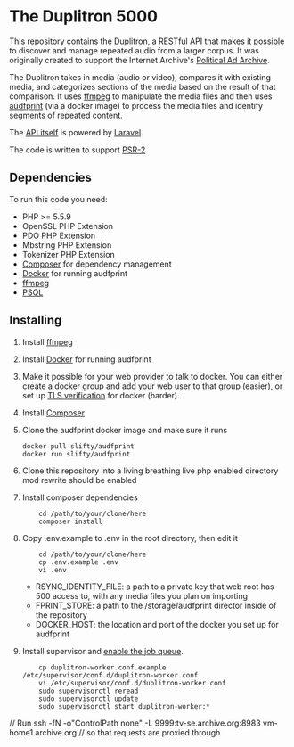 # The Duplitron 5000

This repository contains the Duplitron, a RESTful API that makes it possible to discover and manage repeated audio from a larger corpus.  It was originally created to support the Internet Archive's [Political Ad Archive](https://politicaladarchive.org/).

The Duplitron takes in media (audio or video), compares it with existing media, and categorizes sections of the media based on the result of that comparison.  It uses [ffmpeg](https://ffmpeg.org/) to manipulate the media files and then uses [audfprint](https://github.com/dpwe/audfprint) (via a docker image) to process the media files and identify segments of repeated content.

The [API itself](docs/api.md) is powered by [Laravel](http://laravel.com).

The code is written to support [PSR-2](http://www.php-fig.org/psr/psr-2/index.html)

## Dependencies

To run this code you need:

* PHP >= 5.5.9
* OpenSSL PHP Extension
* PDO PHP Extension
* Mbstring PHP Extension
* Tokenizer PHP Extension
* [Composer](https://getcomposer.org/) for dependency management
* [Docker](https://www.docker.com/) for running audfprint
* [ffmpeg](https://ffmpeg.org/)
* [PSQL](http://www.postgresql.org/)

## Installing

1. Install [ffmpeg](https://ffmpeg.org/)

2. Install [Docker](https://www.docker.com/) for running audfprint

3. Make it possible for your web provider to talk to docker.  You can either create a docker group and add your web user to that group (easier), or set up [TLS verification](https://docs.docker.com/engine/articles/https/) for docker (harder).

4. Install [Composer](https://getcomposer.org/)

5. Clone the audfprint docker image and make sure it runs

	```shell
	docker pull slifty/audfprint
	docker run slifty/audfprint
	```

6. Clone this repository into a living breathing live php enabled directory mod rewrite should be enabled

7. Install composer dependencies

	```shell
		cd /path/to/your/clone/here
		composer install
	```

8. Copy .env.example to .env in the root directory, then edit it

	```shell
		cd /path/to/your/clone/here
		cp .env.example .env
		vi .env
	```

	* RSYNC_IDENTITY_FILE: a path to a private key that web root has 500 access to, with any media files you plan on importing
	* FPRINT_STORE: a path to the /storage/audfprint director inside of the repository
	* DOCKER_HOST: the location and port of the docker you set up for audfprint

9. Install supervisor and [enable the job queue](http://laravel.com/docs/5.1/queues#running-the-queue-listener).

	```shell
		cp duplitron-worker.conf.example /etc/supervisor/conf.d/duplitron-worker.conf
		vi /etc/supervisor/conf.d/duplitron-worker.conf
		sudo supervisorctl reread
		sudo supervisorctl update
		sudo supervisorctl start duplitron-worker:*
	```


// Run ssh -fN -o"ControlPath none" -L 9999:tv-se.archive.org:8983 vm-home1.archive.org
// so that requests are proxied through

